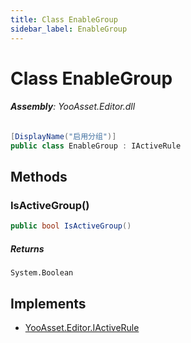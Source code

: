 ```yaml
---
title: Class EnableGroup
sidebar_label: EnableGroup
---
```

# Class EnableGroup


###### **Assembly**: YooAsset.Editor.dll

```csharp title="Declaration"
[DisplayName("启用分组")]
public class EnableGroup : IActiveRule
```
## Methods
### IsActiveGroup()


```csharp title="Declaration"
public bool IsActiveGroup()
```

##### Returns

`System.Boolean`

## Implements

* [YooAsset.Editor.IActiveRule](../YooAsset.Editor/IActiveRule.md)
